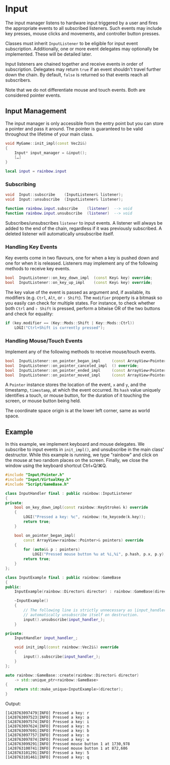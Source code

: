 # Input

The input manager listens to hardware input triggered by a user and fires the
appropriate events to all subscribed listeners. Such events may include key
presses, mouse clicks and movements, and controller button presses.

Classes must inherit `InputListener` to be eligible for input event
subscription. Additionally, one or more event delegates may optionally be
implemented. These will be detailed later.

Input listeners are chained together and receive events in order of
subscription. Delegates may return `true` if an event shouldn't travel further
down the chain. By default, `false` is returned so that events reach all
subscribers.

Note that we do not differentiate mouse and touch events. Both are considered
pointer events.

## Input Management

The input manager is only accessible from the entry point but you can store a
pointer and pass it around. The pointer is guaranteed to be valid throughout the
lifetime of your main class.

```c++
void MyGame::init_impl(const Vec2i&)
{
    Input* input_manager = &input();
    […]
}
```

```lua
local input = rainbow.input
```

### Subscribing

```c++
void  Input::subscribe    (InputListener& listener);
void  Input::unsubscribe  (InputListener& listener);
```

```lua
function rainbow.input.subscribe    (listener)  --> void
function rainbow.input.unsubscribe  (listener)  --> void
```

Subscribes/unsubscribes `listener` to input events. A listener will always be
added to the end of the chain, regardless if it was previously subscribed. A
deleted listener will automatically unsubscribe itself.

### Handling Key Events

Key events come in two flavours, one for when a key is pushed down and one for
when it is released. Listeners may implement any of the following methods to
receive key events.

```c++
bool  InputListener::on_key_down_impl  (const Key& key) override;
bool  InputListener::on_key_up_impl    (const Key& key) override;
```

The key value of the event is passed as argument and, if available, its
modifiers (e.g. `Ctrl`, `Alt`, or `⇧ Shift`). The `modifier` property is a
bitmask so you easily can check for multiple states. For instance, to check
whether both `Ctrl` and `⇧ Shift` is pressed, perform a bitwise OR of the two
buttons and check for equality:

```c++
if (key.modifier == (Key::Mods::Shift | Key::Mods::Ctrl))
    LOGI("Ctrl+Shift is currently pressed");
```

### Handling Mouse/Touch Events

Implement any of the following methods to receive mouse/touch events.

```c++
bool  InputListener::on_pointer_began_impl     (const ArrayView<Pointer>& pointers) override;
bool  InputListener::on_pointer_canceled_impl  () override;
bool  InputListener::on_pointer_ended_impl     (const ArrayView<Pointer>& pointers) override;
bool  InputListener::on_pointer_moved_impl     (const ArrayView<Pointer>& pointers) override;
```

A `Pointer` instance stores the location of the event, `x` and `y`, and the
timestamp, `timestamp`, at which the event occurred. Its `hash` value uniquely
identifies a touch, or mouse button, for the duration of it touching the screen,
or mouse button being held.

The coordinate space origin is at the lower left corner, same as world space.

## Example

In this example, we implement keyboard and mouse delegates. We subscribe to
input events in `init_impl()`, and unsubscribe in the main class' destructor.
While this example is running, we type "rainbow" and click on the mouse at two
random places on the screen. Finally, we close the window using the keyboard
shortcut Ctrl+Q/⌘Q.

```c++
#include "Input/Pointer.h"
#include "Input/VirtualKey.h"
#include "Script/GameBase.h"

class InputHandler final : public rainbow::InputListener
{
private:
    bool on_key_down_impl(const rainbow::KeyStroke& k) override
    {
        LOGI("Pressed a key: %c", rainbow::to_keycode(k.key));
        return true;
    }

    bool on_pointer_began_impl(
        const ArrayView<rainbow::Pointer>& pointers) override
    {
        for (auto&& p : pointers)
            LOGI("Pressed mouse button %u at %i,%i", p.hash, p.x, p.y);
        return true;
    }
};

class InputExample final : public rainbow::GameBase
{
public:
    InputExample(rainbow::Director& director) : rainbow::GameBase(director) {}

    ~InputExample()
    {
        // The following line is strictly unnecessary as |input_handler_| will
        // automatically unsubscribe itself on destruction.
        input().unsubscribe(input_handler_);
    }

private:
    InputHandler input_handler_;

    void init_impl(const rainbow::Vec2i&) override
    {
        input().subscribe(input_handler_);
    }
};

auto rainbow::GameBase::create(rainbow::Director& director)
    -> std::unique_ptr<rainbow::GameBase>
{
    return std::make_unique<InputExample>(director);
}
```

Output:

```console
[1428763097479|INFO] Pressed a key: r
[1428763097523|INFO] Pressed a key: a
[1428763097574|INFO] Pressed a key: i
[1428763097624|INFO] Pressed a key: n
[1428763097691|INFO] Pressed a key: b
[1428763097757|INFO] Pressed a key: o
[1428763097874|INFO] Pressed a key: w
[1428763099291|INFO] Pressed mouse button 1 at 1730,978
[1428763100741|INFO] Pressed mouse button 1 at 872,686
[1428763101291|INFO] Pressed a key: 5
[1428763101461|INFO] Pressed a key: q
```
